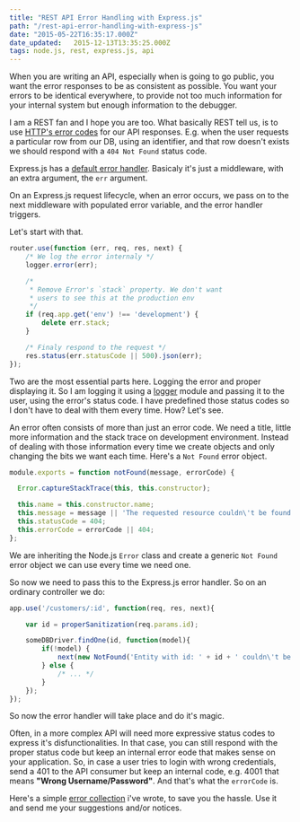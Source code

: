 ```yaml
---
title: "REST API Error Handling with Express.js"
path: "/rest-api-error-handling-with-express-js"
date: "2015-05-22T16:35:17.000Z"
date_updated:   2015-12-13T13:35:25.000Z
tags: node.js, rest, express.js, api
---
```


When you are writing an API, especially when is going to go public, you want the error responses to be as consistent as possible. You want your errors to be identical everywhere, to provide not too much information for your internal system but enough information to the debugger.

I am a REST fan and I hope you are too. What basically REST tell us, is to use [HTTP's error codes](http://en.wikipedia.org/wiki/List_of_HTTP_status_codes) for our API responses. E.g. when the user requests a particular row from our DB, using an identifier, and that row doesn't exists we should respond with a `404 Not Found` status code.

Express.js has a [default error handler](http://expressjs.com/guide/error-handling.html). Basicaly it's just a middleware, with an extra argument, the `err` argument.

On an Express.js request lifecycle, when an error occurs, we pass on to the next middleware with populated error variable, and the error handler triggers.

Let's start with that.
```js
router.use(function (err, req, res, next) {
	/* We log the error internaly */
    logger.error(err);

	/*
     * Remove Error's `stack` property. We don't want
     * users to see this at the production env
     */
    if (req.app.get('env') !== 'development') {
        delete err.stack;
    }

	/* Finaly respond to the request */
    res.status(err.statusCode || 500).json(err);
});
```
Two are the most essential parts here. Logging the error and proper displaying it. So I am logging it using a [logger](https://github.com/winstonjs/winston) module and passing it to the user, using the error's status code. I have predefined those status codes so I don't have to deal with them every time. How? Let's see.

An error often consists of more than just an error code. We need a title, little more information and the stack trace on development environment. Instead of dealing with those information every time we create objects and only changing the bits we want each time. Here's a `Not Found` error object.

```js
module.exports = function notFound(message, errorCode) {

  Error.captureStackTrace(this, this.constructor);

  this.name = this.constructor.name;
  this.message = message || 'The requested resource couldn\'t be found';
  this.statusCode = 404;
  this.errorCode = errorCode || 404;
};

```

We are inheriting the Node.js `Error` class and create a generic `Not Found` error object we can use every time we need one.

So now we need to pass this to the Express.js error handler. So on an ordinary controller we do:

```js
app.use('/customers/:id', function(req, res, next){

	var id = properSanitization(req.params.id);

	someDBDriver.findOne(id, function(model){
    	if(!model) {
        	next(new NotFound('Entity with id: ' + id + ' couldn\'t be bound.');
        } else {
        	/* ... */
        }
    });
});
```

So now the error handler will take place and do it's magic.

Often, in a more complex API will need more expressive status codes to express it's disfunctionalities. In that case, you can still respond with the proper status code but keep an internal error eode that makes sense on your application. So, in case a user tries to login with wrong credentials, send a 401 to the API consumer but keep an internal code, e.g. 4001 that means **"Wrong Username/Password"**. And that's what the `errorCode` is.

Here's a simple [error collection](http://github.com/kbariotis/throw.js) i've wrote, to save you the hassle. Use it and send me your suggestions and/or notices.
